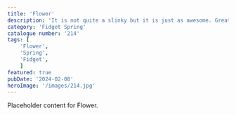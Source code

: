 ```yaml
---
title: 'Flower'
description: 'It is not quite a slinky but it is just as awesome. Great for anyone who loves to fidget or also would make a great sensory toy. Adults and kids will love this flower fidget spring'
category: 'Fidget Spring'
catalogue number: '214'
tags: [
    'Flower', 
    'Spring', 
    'Fidget',
    ]
featured: true
pubDate: '2024-02-08'
heroImage: '/images/214.jpg'
---
```


Placeholder content for Flower.